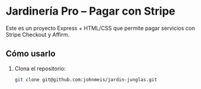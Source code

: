 # Jardinería Pro – Pagar con Stripe

Este es un proyecto Express + HTML/CSS que permite pagar servicios con Stripe Checkout y Affirm.

## Cómo usarlo

1. Clona el repositorio:
   ```bash
   git clone git@github.com:johnmeis/jardin-junglas.git
